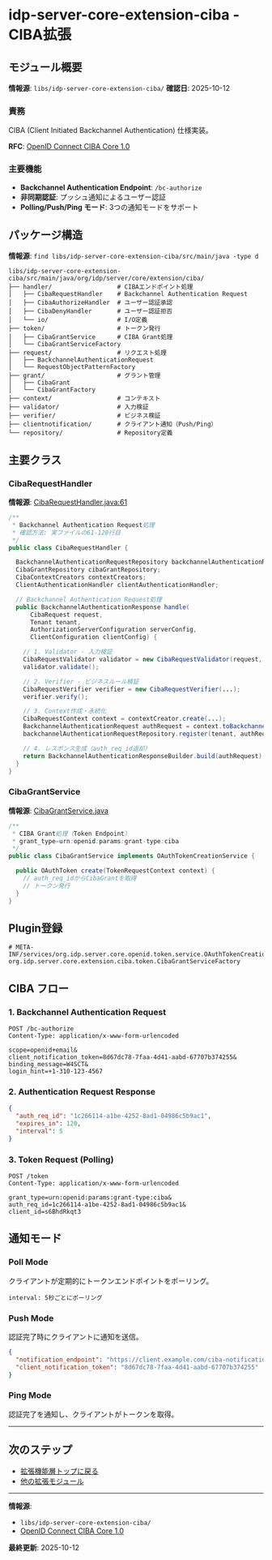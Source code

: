 # idp-server-core-extension-ciba - CIBA拡張

## モジュール概要

**情報源**: `libs/idp-server-core-extension-ciba/`
**確認日**: 2025-10-12

### 責務

CIBA (Client Initiated Backchannel Authentication) 仕様実装。

**RFC**: [OpenID Connect CIBA Core 1.0](https://openid.net/specs/openid-client-initiated-backchannel-authentication-core-1_0.html)

### 主要機能

- **Backchannel Authentication Endpoint**: `/bc-authorize`
- **非同期認証**: プッシュ通知によるユーザー認証
- **Polling/Push/Ping モード**: 3つの通知モードをサポート

## パッケージ構造

**情報源**: `find libs/idp-server-core-extension-ciba/src/main/java -type d`

```
libs/idp-server-core-extension-ciba/src/main/java/org/idp/server/core/extension/ciba/
├── handler/                  # CIBAエンドポイント処理
│   ├── CibaRequestHandler    # Backchannel Authentication Request
│   ├── CibaAuthorizeHandler  # ユーザー認証承認
│   ├── CibaDenyHandler       # ユーザー認証拒否
│   └── io/                   # I/O定義
├── token/                    # トークン発行
│   ├── CibaGrantService      # CIBA Grant処理
│   └── CibaGrantServiceFactory
├── request/                  # リクエスト処理
│   ├── BackchannelAuthenticationRequest
│   └── RequestObjectPatternFactory
├── grant/                    # グラント管理
│   ├── CibaGrant
│   └── CibaGrantFactory
├── context/                  # コンテキスト
├── validator/                # 入力検証
├── verifier/                 # ビジネス検証
├── clientnotification/       # クライアント通知（Push/Ping）
└── repository/               # Repository定義
```

## 主要クラス

### CibaRequestHandler

**情報源**: [CibaRequestHandler.java:61](../../libs/idp-server-core-extension-ciba/src/main/java/org/idp/server/core/extension/ciba/handler/CibaRequestHandler.java#L61)

```java
/**
 * Backchannel Authentication Request処理
 * 確認方法: 実ファイルの61-120行目
 */
public class CibaRequestHandler {

  BackchannelAuthenticationRequestRepository backchannelAuthenticationRequestRepository;
  CibaGrantRepository cibaGrantRepository;
  CibaContextCreators contextCreators;
  ClientAuthenticationHandler clientAuthenticationHandler;

  // Backchannel Authentication Request処理
  public BackchannelAuthenticationResponse handle(
      CibaRequest request,
      Tenant tenant,
      AuthorizationServerConfiguration serverConfig,
      ClientConfiguration clientConfig) {

    // 1. Validator - 入力検証
    CibaRequestValidator validator = new CibaRequestValidator(request, serverConfig, clientConfig);
    validator.validate();

    // 2. Verifier - ビジネスルール検証
    CibaRequestVerifier verifier = new CibaRequestVerifier(...);
    verifier.verify();

    // 3. Context作成・永続化
    CibaRequestContext context = contextCreator.create(...);
    BackchannelAuthenticationRequest authRequest = context.toBackchannelAuthenticationRequest();
    backchannelAuthenticationRequestRepository.register(tenant, authRequest);

    // 4. レスポンス生成（auth_req_id返却）
    return BackchannelAuthenticationResponseBuilder.build(authRequest);
  }
}
```

### CibaGrantService

**情報源**: [CibaGrantService.java](../../libs/idp-server-core-extension-ciba/src/main/java/org/idp/server/core/extension/ciba/token/CibaGrantService.java)

```java
/**
 * CIBA Grant処理（Token Endpoint）
 * grant_type=urn:openid:params:grant-type:ciba
 */
public class CibaGrantService implements OAuthTokenCreationService {

  public OAuthToken create(TokenRequestContext context) {
    // auth_req_idからCibaGrantを取得
    // トークン発行
  }
}
```

## Plugin登録

```
# META-INF/services/org.idp.server.core.openid.token.service.OAuthTokenCreationServiceFactory
org.idp.server.core.extension.ciba.token.CibaGrantServiceFactory
```

## CIBA フロー

### 1. Backchannel Authentication Request

```
POST /bc-authorize
Content-Type: application/x-www-form-urlencoded

scope=openid+email&
client_notification_token=8d67dc78-7faa-4d41-aabd-67707b374255&
binding_message=W4SCT&
login_hint=+1-310-123-4567
```

### 2. Authentication Request Response

```json
{
  "auth_req_id": "1c266114-a1be-4252-8ad1-04986c5b9ac1",
  "expires_in": 120,
  "interval": 5
}
```

### 3. Token Request (Polling)

```
POST /token
Content-Type: application/x-www-form-urlencoded

grant_type=urn:openid:params:grant-type:ciba&
auth_req_id=1c266114-a1be-4252-8ad1-04986c5b9ac1&
client_id=s6BhdRkqt3
```

## 通知モード

### Poll Mode

クライアントが定期的にトークンエンドポイントをポーリング。

```
interval: 5秒ごとにポーリング
```

### Push Mode

認証完了時にクライアントに通知を送信。

```json
{
  "notification_endpoint": "https://client.example.com/ciba-notification",
  "client_notification_token": "8d67dc78-7faa-4d41-aabd-67707b374255"
}
```

### Ping Mode

認証完了を通知し、クライアントがトークンを取得。

---

## 次のステップ

- [拡張機能層トップに戻る](./ai-30-extensions.md)
- [他の拡張モジュール](./extensions.md#概要)

---

**情報源**:
- `libs/idp-server-core-extension-ciba/`
- [OpenID Connect CIBA Core 1.0](https://openid.net/specs/openid-client-initiated-backchannel-authentication-core-1_0.html)

**最終更新**: 2025-10-12
